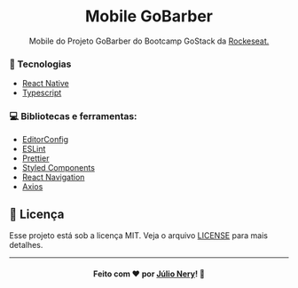 <h1 align="center">Mobile GoBarber</h1>

<p align="center">Mobile do Projeto GoBarber do Bootcamp GoStack da <a href="https://rocketseat.com.br/" target="_blank">Rockeseat.</a></p>

### :rocket: Tecnologias
- [React Native](https://reactnative.dev/ "React Native")
- [Typescript](https://www.typescriptlang.org/)

### :computer: Bibliotecas e ferramentas:
- [EditorConfig](https://editorconfig.org/)
- [ESLint](https://eslint.org/)
- [Prettier](https://prettier.io/)
- [Styled Components](https://styled-components.com/)
- [React Navigation](https://reactnavigation.org/ "React Navigation")
- [Axios](https://github.com/axios/axios "Axios")

## :memo: Licença
Esse projeto está sob a licença MIT. Veja o arquivo [LICENSE](LICENSE) para mais detalhes.

---

<h4 align="center">
    Feito com ❤ por <a href="https://www.linkedin.com/in/julio-nery/" target="_blank">Júlio Nery</a>!
    <g-emoji class="g-emoji" alias="wave" fallback-src="https://github.githubassets.com/images/icons/emoji/unicode/1f44b.png">👋</g-emoji>
</h4>
